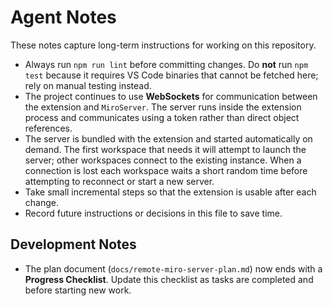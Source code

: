 # Agent Notes

These notes capture long-term instructions for working on this repository.

 - Always run `npm run lint` before committing changes. Do **not** run `npm test`
   because it requires VS Code binaries that cannot be fetched here; rely on
   manual testing instead.
- The project continues to use **WebSockets** for communication between the
  extension and `MiroServer`. The server runs inside the extension process and
  communicates using a token rather than direct object references.
- The server is bundled with the extension and started automatically on demand.
  The first workspace that needs it will attempt to launch the server; other
  workspaces connect to the existing instance. When a connection is lost each
  workspace waits a short random time before attempting to reconnect or start a
  new server.
- Take small incremental steps so that the extension is usable after each
  change.
- Record future instructions or decisions in this file to save time.

## Development Notes

- The plan document (`docs/remote-miro-server-plan.md`) now ends with a
  **Progress Checklist**. Update this checklist as tasks are completed and
  before starting new work.
